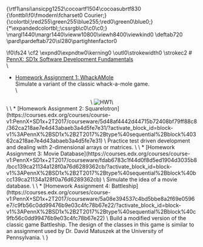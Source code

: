 {\rtf1\ansi\ansicpg1252\cocoartf1504\cocoasubrtf830
{\fonttbl\f0\fmodern\fcharset0 Courier;}
{\colortbl;\red255\green255\blue255;\red0\green0\blue0;}
{\*\expandedcolortbl;;\cssrgb\c0\c0\c0;}
\margl1440\margr1440\vieww10800\viewh8400\viewkind0
\deftab720
\pard\pardeftab720\sl280\partightenfactor0

\f0\fs24 \cf2 \expnd0\expndtw0\kerning0
\outl0\strokewidth0 \strokec2 # [PennX: SD1x Software Development Fundamentals](https://www.edx.org/course/software-development-fundamentals-pennx-sd1x)\
\
* [Homework Assignment 1: WhackAMole](https://courses.edx.org/courses/course-v1:PennX+SD1x+2T2017/courseware/6bf44b6eecab4a0f824ee8ef0949f44b/af971c95ae0a429ba9ab7fff54d9bd1b/?activate_block_id=block-v1%3APennX%2BSD1x%2B2T2017%2Btype%40sequential%2Bblock%40af971c95ae0a429ba9ab7fff54d9bd1b)  \
Simulate a variant of the classic whack-a-mole game.\
\
<div align="center">\
	<img src="https://media.giphy.com/media/MVUyVpyjakkRW/giphy.gif" alt="HW1">\
</div>\
\
* [Homework Assignment 2: Squarelotron](https://courses.edx.org/courses/course-v1:PennX+SD1x+2T2017/courseware/5d48af4442d44715b72408bf79ff88c8/362ca218ae7e4d43abaeb3a4d5fe7e31/?activate_block_id=block-v1%3APennX%2BSD1x%2B2T2017%2Btype%40sequential%2Bblock%40362ca218ae7e4d43abaeb3a4d5fe7e31)  \
Practice test driven development and dealing with 2-dimensional arrays or matrices. \
\
* [Homework Assignment 3: Movie Database](https://courses.edx.org/courses/course-v1:PennX+SD1x+2T2017/courseware/fdab6783c1f44d0f8d5ed1904d3035b8/bcc139ca21134a128f0a76d6289362cb/?activate_block_id=block-v1%3APennX%2BSD1x%2B2T2017%2Btype%40sequential%2Bblock%40bcc139ca21134a128f0a76d6289362cb)  \
Simulate the idea of a movie database. \
\
* [Homework Assignment 4: Battleship](https://courses.edx.org/courses/course-v1:PennX+SD1x+2T2017/courseware/5a08e394537c4bd5bbe8a2f69e0596e7/c9fb56c0dd99476b9e03c4fc78b67e22/?activate_block_id=block-v1%3APennX%2BSD1x%2B2T2017%2Btype%40sequential%2Bblock%40c9fb56c0dd99476b9e03c4fc78b67e22)  \
Build a modified version of the classic game Battleship. The design of the classes in this game is similar to an assignment used by Dr. David Matuszek at the University of Pennsylvania.  \
}
